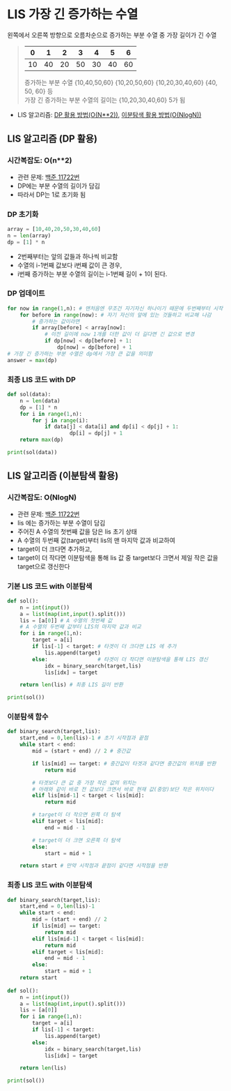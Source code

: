 # LIS 가장 긴 증가하는 수열
왼쪽에서 오른쪽 방향으로 오름차순으로 증가하는 부분 수열 중 가장 길이가 긴 수열
> | 0 | 1 | 2 | 3 | 4 | 5 | 6 | 
> |:---:|:---:|:---:|:---:|:---:|:---:|:---:|
> | 10 | 40 | 20 | 50 | 30 | 40 | 60 |   
>   
> 증가하는 부분 수열 {10,40,50,60} {10,20,50,60} {10,20,30,40,60} {40, 50, 60} 등   
> 가장 긴 증가하는 부분 수열의 길이는 {10,20,30,40,60} 5가 됨   
- LIS 알고리즘: [DP 활용 방법(O(N**2))](#lis-알고리즘-dp-활용), [이분탐색 활용 방법(O(NlogN))](#lis-알고리즘-이분탐색-활용)

## LIS 알고리즘 (DP 활용)
### 시간복잡도: O(n**2)
- 관련 문제: [백준 11722번](https://www.acmicpc.net/problem/11722)
- DP에는 부분 수열의 길이가 담김
- 따라서 DP는 1로 초기화 됨 
### DP 초기화
``` python
array = [10,40,20,50,30,40,60]
n = len(array)
dp = [1] * n 
```
- 2번째부터는 앞의 값들과 하나씩 비교함
- 수열의 i-1번째 값보다 i번째 값이 큰 경우,
- i번째 증가하는 부분 수열의 길이는 i-1번째 길이 + 1이 된다.
### DP 업데이트
``` python
for now in range(1,n): # 맨처음엔 무조건 자기자신 하나이기 때문에 두번째부터 시작
    for before in range(now): # 자기 자신의 앞에 있는 것들하고 비교해 나감
        # 증가하는 값이라면
        if array[before] < array[now]: 
            # 이전 길이에 now 1개를 더한 값이 더 길다면 긴 값으로 변경
            if dp[now] < dp[before] + 1: 
                dp[now] = dp[before] + 1
# 가장 긴 증가하는 부분 수열은 dp에서 가장 큰 값을 의미함
answer = max(dp)
``` 
### 최종 LIS 코드 with DP
``` python
def sol(data):
    n = len(data)
    dp = [1] * n 
    for i in range(1,n): 
        for j in range(i): 
            if data[j] < data[i] and dp[i] < dp[j] + 1: 
                    dp[i] = dp[j] + 1
    return max(dp)

print(sol(data))
```

## LIS 알고리즘 (이분탐색 활용)
### 시간복잡도: O(NlogN)
- 관련 문제: [백준 11722번](https://www.acmicpc.net/problem/12015)
- lis 에는 증가하는 부분 수열이 담김
- 주어진 A 수열의 첫번째 값을 담은 lis 초기 상태
- A 수열의 두번째 값(target)부터 lis의 맨 마지막 값과 비교하여
- target이 더 크다면 추가하고,
- target이 더 작다면 이분탐색을 통해 lis 값 중 target보다 크면서 제일 작은 값을 target으로 갱신한다

### 기본 LIS 코드 with 이분탐색
``` python
def sol():
    n = int(input())
    a = list(map(int,input().split()))
    lis = [a[0]] # A 수열의 첫번째 값
    # A 수열의 두번째 값부터 LIS의 마지막 값과 비교
    for i in range(1,n):
        target = a[i]
        if lis[-1] < target: # 타겟이 더 크다면 LIS 에 추가
            lis.append(target)
        else:                # 타겟이 더 작다면 이분탐색을 통해 LIS 갱신
            idx = binary_search(target,lis)
            lis[idx] = target

    return len(lis) # 최종 LIS 길이 반환

print(sol())
```
### 이분탐색 함수
``` python
def binary_search(target,lis):
    start,end = 0,len(lis)-1 # 초기 시작점과 끝점
    while start < end:
        mid = (start + end) // 2 # 중간값

        if lis[mid] == target: # 중간값이 타겟과 같다면 중간값의 위치를 반환
            return mid

        # 타겟보다 큰 값 중 가장 작은 값의 위치는 
        # 아래와 같이 바로 전 값보다 크면서 바로 현재 값(중앙)보단 작은 위치이다
        elif lis[mid-1] < target < lis[mid]: 
            return mid

        # target이 더 작으면 왼쪽 더 탐색
        elif target < lis[mid]:
            end = mid - 1

        # target이 더 크면 오른쪽 더 탐색
        else:
            start = mid + 1

    return start # 만약 시작점과 끝점이 같다면 시작점을 반환
```
### 최종 LIS 코드 with 이분탐색
``` python
def binary_search(target,lis):
    start,end = 0,len(lis)-1
    while start < end:
        mid = (start + end) // 2 
        if lis[mid] == target:
            return mid
        elif lis[mid-1] < target < lis[mid]: 
            return mid
        elif target < lis[mid]:
            end = mid - 1
        else:
            start = mid + 1
    return start 
    
def sol():
    n = int(input())
    a = list(map(int,input().split()))
    lis = [a[0]] 
    for i in range(1,n):
        target = a[i]
        if lis[-1] < target: 
            lis.append(target)
        else:
            idx = binary_search(target,lis)
            lis[idx] = target

    return len(lis) 

print(sol())
```